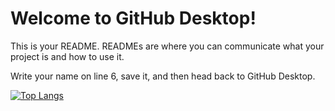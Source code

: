 # Welcome to GitHub Desktop!

This is your README. READMEs are where you can communicate what your project is and how to use it.

Write your name on line 6, save it, and then head back to GitHub Desktop.

[![Top Langs](https://github-readme-stats.vercel.app/api/top-langs/?username=jinliuli)](https://github.com/anuraghazra/github-readme-stats)
